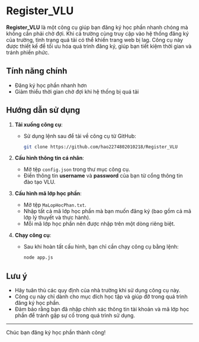 # Register_VLU

**Register_VLU** là một công cụ giúp bạn đăng ký học phần nhanh chóng mà không cần phải chờ đợi. Khi cả trường cùng truy cập vào hệ thống đăng ký của trường, tình trạng quá tải có thể khiến trang web bị lag. Công cụ này được thiết kế để tối ưu hóa quá trình đăng ký, giúp bạn tiết kiệm thời gian và tránh phiền phức.

## Tính năng chính
- Đăng ký học phần nhanh hơn
- Giảm thiểu thời gian chờ đợi khi hệ thống bị quá tải

## Hướng dẫn sử dụng

1. **Tải xuống công cụ**:
   - Sử dụng lệnh sau để tải về công cụ từ GitHub:
     ```bash
     git clone https://github.com/hao2274802010218/Register_VLU
     ```

2. **Cấu hình thông tin cá nhân**:
   - Mở tệp `config.json` trong thư mục công cụ.
   - Điền thông tin **username** và **password** của bạn từ cổng thông tin đào tạo VLU.

3. **Cấu hình mã lớp học phần**:
   - Mở tệp `MaLopHocPhan.txt`.
   - Nhập tất cả mã lớp học phần mà bạn muốn đăng ký (bao gồm cả mã lớp lý thuyết và thực hành).
   - Mỗi mã lớp học phần nên được nhập trên một dòng riêng biệt.

4. **Chạy công cụ**:
   - Sau khi hoàn tất cấu hình, bạn chỉ cần chạy công cụ bằng lệnh:
     ```bash
     node app.js
     ```

## Lưu ý
- Hãy tuân thủ các quy định của nhà trường khi sử dụng công cụ này.
- Công cụ này chỉ dành cho mục đích học tập và giúp đỡ trong quá trình đăng ký học phần.
- Đảm bảo rằng bạn đã nhập chính xác thông tin tài khoản và mã lớp học phần để tránh gặp sự cố trong quá trình sử dụng.

---

Chúc bạn đăng ký học phần thành công!
